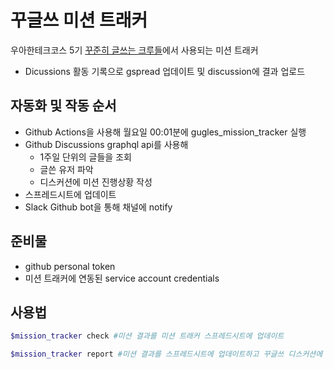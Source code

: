 # 꾸글쓰 미션 트래커

우아한테크코스 5기 [꾸준히 글쓰는 크루들](https://github.com/woowacourse-study/Gugles)에서 사용되는 미션 트래커

- Dicussions 활동 기록으로 gspread 업데이트 및 discussion에 결과 업로드

## 자동화 및 작동 순서
- Github Actions을 사용해 월요일 00:01분에 gugles_mission_tracker 실행
- Github Discussions graphql api를 사용해 
    - 1주일 단위의 글들을 조회
    - 글쓴 유저 파악
    - 디스커션에 미션 진행상황 작성
- 스프레드시트에 업데이트
- Slack Github bot을 통해 채널에 notify

## 준비물

- github personal token
- 미션 트래커에 연동된 service account credentials

## 사용법

```bash
$mission_tracker check #미션 결과를 미션 트래커 스프레드시트에 업데이트

$mission_tracker report #미션 결과를 스프레드시트에 업데이트하고 꾸글쓰 디스커션에 업로드
```
